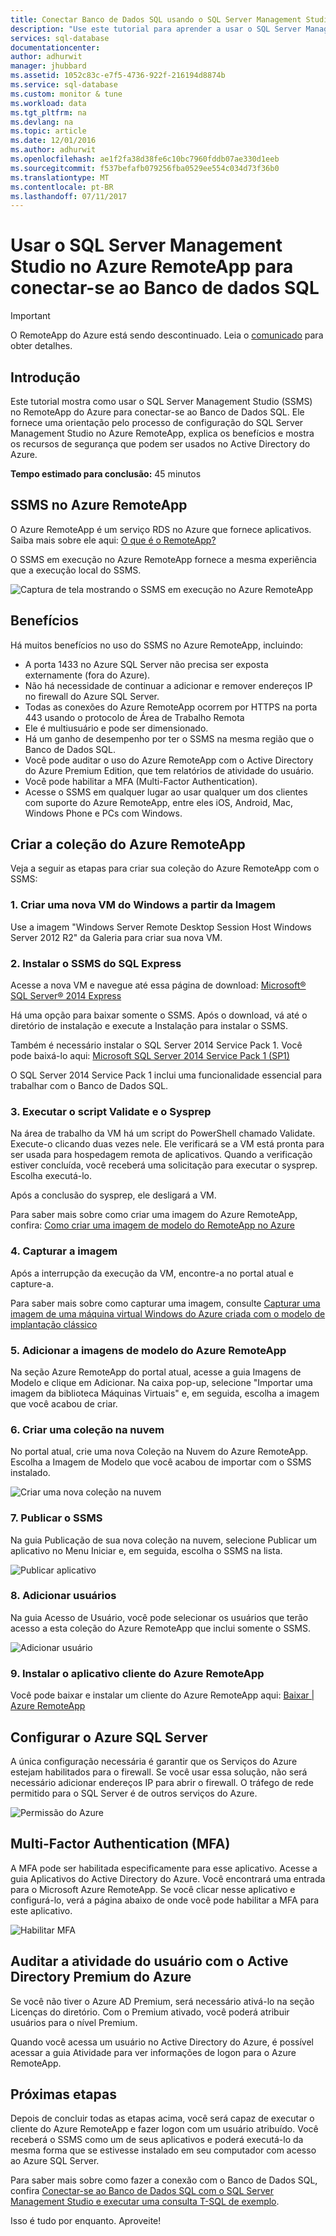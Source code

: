 ```yaml
---
title: Conectar Banco de Dados SQL usando o SQL Server Management Studio no Azure RemoteApp | Microsoft Docs
description: "Use este tutorial para aprender a usar o SQL Server Management Studio no Azure RemoteApp para segurança e desempenho ao se conectar ao Banco de Dados SQL"
services: sql-database
documentationcenter: 
author: adhurwit
manager: jhubbard
ms.assetid: 1052c83c-e7f5-4736-922f-216194d8874b
ms.service: sql-database
ms.custom: monitor & tune
ms.workload: data
ms.tgt_pltfrm: na
ms.devlang: na
ms.topic: article
ms.date: 12/01/2016
ms.author: adhurwit
ms.openlocfilehash: ae1f2fa38d38fe6c10bc7960fddb07ae330d1eeb
ms.sourcegitcommit: f537befafb079256fba0529ee554c034d73f36b0
ms.translationtype: MT
ms.contentlocale: pt-BR
ms.lasthandoff: 07/11/2017
---
```

# <a name="use-sql-server-management-studio-in-azure-remoteapp-to-connect-to-sql-database"></a>Usar o SQL Server Management Studio no Azure RemoteApp para conectar-se ao Banco de dados SQL

> [!IMPORTANT]
> O RemoteApp do Azure está sendo descontinuado. Leia o [comunicado](https://go.microsoft.com/fwlink/?linkid=821148) para obter detalhes.
>

## <a name="introduction"></a>Introdução
Este tutorial mostra como usar o SQL Server Management Studio (SSMS) no RemoteApp do Azure para conectar-se ao Banco de Dados SQL. Ele fornece uma orientação pelo processo de configuração do SQL Server Management Studio no Azure RemoteApp, explica os benefícios e mostra os recursos de segurança que podem ser usados no Active Directory do Azure.

**Tempo estimado para conclusão:** 45 minutos

## <a name="ssms-in-azure-remoteapp"></a>SSMS no Azure RemoteApp
O Azure RemoteApp é um serviço RDS no Azure que fornece aplicativos. Saiba mais sobre ele aqui: [O que é o RemoteApp?](../remoteapp/remoteapp-whatis.md)

O SSMS em execução no Azure RemoteApp fornece a mesma experiência que a execução local do SSMS.

![Captura de tela mostrando o SSMS em execução no Azure RemoteApp][1]

## <a name="benefits"></a>Benefícios
Há muitos benefícios no uso do SSMS no Azure RemoteApp, incluindo:

* A porta 1433 no Azure SQL Server não precisa ser exposta externamente (fora do Azure).
* Não há necessidade de continuar a adicionar e remover endereços IP no firewall do Azure SQL Server.
* Todas as conexões do Azure RemoteApp ocorrem por HTTPS na porta 443 usando o protocolo de Área de Trabalho Remota
* Ele é multiusuário e pode ser dimensionado.
* Há um ganho de desempenho por ter o SSMS na mesma região que o Banco de Dados SQL.
* Você pode auditar o uso do Azure RemoteApp com o Active Directory do Azure Premium Edition, que tem relatórios de atividade do usuário.
* Você pode habilitar a MFA (Multi-Factor Authentication).
* Acesse o SSMS em qualquer lugar ao usar qualquer um dos clientes com suporte do Azure RemoteApp, entre eles iOS, Android, Mac, Windows Phone e PCs com Windows.

## <a name="create-the-azure-remoteapp-collection"></a>Criar a coleção do Azure RemoteApp
Veja a seguir as etapas para criar sua coleção do Azure RemoteApp com o SSMS:

### <a name="1-create-a-new-windows-vm-from-image"></a>1. Criar uma nova VM do Windows a partir da Imagem
Use a imagem "Windows Server Remote Desktop Session Host Windows Server 2012 R2" da Galeria para criar sua nova VM.

### <a name="2-install-ssms-from-sql-express"></a>2. Instalar o SSMS do SQL Express
Acesse a nova VM e navegue até essa página de download: [Microsoft® SQL Server® 2014 Express](https://www.microsoft.com/download/details.aspx?id=42299)

Há uma opção para baixar somente o SSMS. Após o download, vá até o diretório de instalação e execute a Instalação para instalar o SSMS.

Também é necessário instalar o SQL Server 2014 Service Pack 1. Você pode baixá-lo aqui: [Microsoft SQL Server 2014 Service Pack 1 (SP1)](https://www.microsoft.com/download/details.aspx?id=46694)

O SQL Server 2014 Service Pack 1 inclui uma funcionalidade essencial para trabalhar com o Banco de Dados SQL.

### <a name="3-run-validate-script-and-sysprep"></a>3. Executar o script Validate e o Sysprep
Na área de trabalho da VM há um script do PowerShell chamado Validate. Execute-o clicando duas vezes nele. Ele verificará se a VM está pronta para ser usada para hospedagem remota de aplicativos. Quando a verificação estiver concluída, você receberá uma solicitação para executar o sysprep. Escolha executá-lo.

Após a conclusão do sysprep, ele desligará a VM.

Para saber mais sobre como criar uma imagem do Azure RemoteApp, confira: [Como criar uma imagem de modelo do RemoteApp no Azure](http://blogs.msdn.com/b/rds/archive/2015/03/17/how-to-create-a-remoteapp-template-image-in-azure.aspx)

### <a name="4-capture-image"></a>4. Capturar a imagem
Após a interrupção da execução da VM, encontre-a no portal atual e capture-a.

Para saber mais sobre como capturar uma imagem, consulte [Capturar uma imagem de uma máquina virtual Windows do Azure criada com o modelo de implantação clássico](../virtual-machines/windows/classic/capture-image.md?toc=%2fazure%2fvirtual-machines%2fwindows%2fclassic%2ftoc.json)

### <a name="5-add-to-azure-remoteapp-template-images"></a>5. Adicionar a imagens de modelo do Azure RemoteApp
Na seção Azure RemoteApp do portal atual, acesse a guia Imagens de Modelo e clique em Adicionar. Na caixa pop-up, selecione "Importar uma imagem da biblioteca Máquinas Virtuais" e, em seguida, escolha a imagem que você acabou de criar.

### <a name="6-create-cloud-collection"></a>6. Criar uma coleção na nuvem
No portal atual, crie uma nova Coleção na Nuvem do Azure RemoteApp. Escolha a Imagem de Modelo que você acabou de importar com o SSMS instalado.

![Criar uma nova coleção na nuvem][2]

### <a name="7-publish-ssms"></a>7. Publicar o SSMS
Na guia Publicação de sua nova coleção na nuvem, selecione Publicar um aplicativo no Menu Iniciar e, em seguida, escolha o SSMS na lista.

![Publicar aplicativo][5]

### <a name="8-add-users"></a>8. Adicionar usuários
Na guia Acesso de Usuário, você pode selecionar os usuários que terão acesso a esta coleção do Azure RemoteApp que inclui somente o SSMS.

![Adicionar usuário][6]

### <a name="9-install-the-azure-remoteapp-client-application"></a>9. Instalar o aplicativo cliente do Azure RemoteApp
Você pode baixar e instalar um cliente do Azure RemoteApp aqui: [Baixar | Azure RemoteApp](https://www.remoteapp.windowsazure.com/en/clients.aspx)

## <a name="configure-azure-sql-server"></a>Configurar o Azure SQL Server
A única configuração necessária é garantir que os Serviços do Azure estejam habilitados para o firewall. Se você usar essa solução, não será necessário adicionar endereços IP para abrir o firewall. O tráfego de rede permitido para o SQL Server é de outros serviços do Azure.

![Permissão do Azure][4]

## <a name="multi-factor-authentication-mfa"></a>Multi-Factor Authentication (MFA)
A MFA pode ser habilitada especificamente para esse aplicativo. Acesse a guia Aplicativos do Active Directory do Azure. Você encontrará uma entrada para o Microsoft Azure RemoteApp. Se você clicar nesse aplicativo e configurá-lo, verá a página abaixo de onde você pode habilitar a MFA para este aplicativo.

![Habilitar MFA][3]

## <a name="audit-user-activity-with-azure-active-directory-premium"></a>Auditar a atividade do usuário com o Active Directory Premium do Azure
Se você não tiver o Azure AD Premium, será necessário ativá-lo na seção Licenças do diretório. Com o Premium ativado, você poderá atribuir usuários para o nível Premium.

Quando você acessa um usuário no Active Directory do Azure, é possível acessar a guia Atividade para ver informações de logon para o Azure RemoteApp.

## <a name="next-steps"></a>Próximas etapas
Depois de concluir todas as etapas acima, você será capaz de executar o cliente do Azure RemoteApp e fazer logon com um usuário atribuído. Você receberá o SSMS como um de seus aplicativos e poderá executá-lo da mesma forma que se estivesse instalado em seu computador com acesso ao Azure SQL Server.

Para saber mais sobre como fazer a conexão com o Banco de Dados SQL, confira [Conectar-se ao Banco de Dados SQL com o SQL Server Management Studio e executar uma consulta T-SQL de exemplo](sql-database-connect-query-ssms.md).

Isso é tudo por enquanto. Aproveite!

<!--Image references-->
[1]: ./media/sql-database-ssms-remoteapp/ssms.png
[2]: ./media/sql-database-ssms-remoteapp/newcloudcollection.png
[3]: ./media/sql-database-ssms-remoteapp/mfa.png
[4]: ./media/sql-database-ssms-remoteapp/allowazure.png
[5]: ./media/sql-database-ssms-remoteapp/publish.png
[6]: ./media/sql-database-ssms-remoteapp/user.png